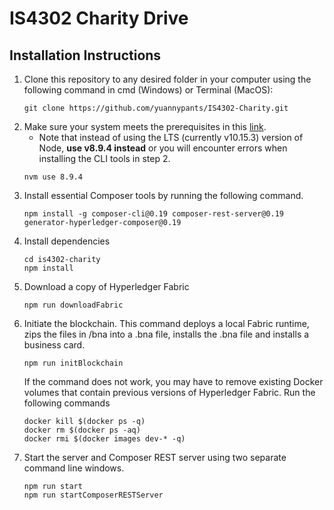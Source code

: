 # IS4302 Charity Drive
## Installation Instructions
1. Clone this repository to any desired folder in your computer using the following command in cmd (Windows) or Terminal (MacOS):
    ```
    git clone https://github.com/yuannypants/IS4302-Charity.git
    ```
2. Make sure your system meets the prerequisites in this [link](https://hyperledger.github.io/composer/v0.19/installing/installing-prereqs.html#macos).
    * Note that instead of using the LTS (currently v10.15.3) version of Node, __use v8.9.4 instead__ or you will encounter errors when installing the CLI tools in step 2.
    ```
    nvm use 8.9.4
    ```
3. Install essential Composer tools by running the following command.
    ```
    npm install -g composer-cli@0.19 composer-rest-server@0.19 generator-hyperledger-composer@0.19
    ``` 
4. Install dependencies
    ```
    cd is4302-charity
    npm install
    ```
5. Download a copy of Hyperledger Fabric
    ```
    npm run downloadFabric
    ```
6.  Initiate the blockchain. This command deploys a local Fabric runtime, zips the files in /bna into a .bna file, installs the .bna file and installs a business card.
    ```
    npm run initBlockchain
    ```
    If the command does not work, you may have to remove existing Docker volumes that contain previous versions of Hyperledger Fabric. Run the following commands
    ```
    docker kill $(docker ps -q)
    docker rm $(docker ps -aq)
    docker rmi $(docker images dev-* -q)
    ```
7.  Start the server and Composer REST server using two separate command line windows.
    ```
    npm run start
    npm run startComposerRESTServer
    ```